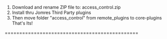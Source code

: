 
1. Download and rename ZIP file to: access_control.zip
2. Install thru Jomres Third Party plugins
3. Then move folder "access_control" from remote_plugins to core-plugins
That's Its!

==============================================
